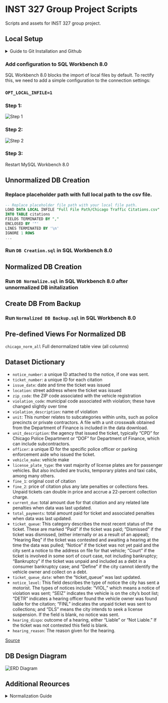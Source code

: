 # INST 327 Group Project Scripts

Scripts and assets for INST 327 group project.

## Local Setup 

<details> 
  <summary>Guide to Git Installation and Github</summary> 

  * <details> 
      <summary>MacOS (> Mavericks 10.9)</summary>

      #### Git installation

      * Run git command `git --version` in terminal
        ```zsh
        git --version
        ```

      #### Clone Repository 
      
      * Navigate to directory in terminal using the `cd <directory path>` command
        ```zsh
        cd desktop
        ```
      * Run git command `git clone <repository url>` in terminal
        ```zsh 
        git clone https://github.com/justinxu2014/inst-327-group-project.git
        ```
      </details>
  * <details >
      <summary>Windows</summary>

      #### Git installation
      * Download and run installer from: https://git-scm.com/downloads/win

      #### Clone Repository 
      
      * Navigate to directory in command prompt(CMD) using `cd <directory path>` command
        ```console
        cd desktop
        ```
      * Run git command `git clone <repository url>` in command promt(CMD)
        ```console 
        git clone https://github.com/justinxu2014/inst-327-group-project.git
        ```
    </details>
</details>

### Add configuration to SQL Workbench 8.0

SQL Workbench 8.0 blocks the import of local files by default. To rectify this, we need to add a simple configuration to the connection settings: 

### `OPT_LOCAL_INFILE=1`

### Step 1:

![Step 1](https://inst-327-gp.s3.us-east-1.amazonaws.com/step+1.png "Step 1")

### Step 2:
![Step 2](https://inst-327-gp.s3.us-east-1.amazonaws.com/step+2.png "Step 2")

### Step 3:
Restart MySQL Workbench 8.0

## Unnormalized DB Creation

### Replace placeholder path with full local path to the csv file.

```SQL
-- Replace placeholder file path with your local file path.
LOAD DATA LOCAL INFILE "Full File Path/Chicago Traffic Citations.csv"  -- <- File Path Here
INTO TABLE citations
FIELDS TERMINATED BY ","
ENCLOSED BY '"'
LINES TERMINATED BY '\n'
IGNORE 1 ROWS
...
```

### Run `DB Creation.sql` in SQL Workbench 8.0

## Normalized DB Creation 

### Run `DB Normalize.sql` in SQL Workbench 8.0 after unnormalized DB initalization

## Create DB From Backup

### Run `Normalized DB Backup.sql` in SQL Workbench 8.0

## Pre-defined Views For Normalized DB

`chicago_norm_all` Full denormalized table view (all columns)

## Dataset Dictionary

* `notice_number`: a unique ID attached to the notice, if one was sent.
* `ticket_number`: a unique ID for each citation
* `issue_date`: date and time the ticket was issued
* `location`: street address where the ticket was issued
* `zip_code`: the ZIP code associated with the vehicle registration
* `violation_code`: municipal code associated with violation; these have changed slightly over time
* `violation_description`: name of violation
* `unit`: This number relates to subcategories within units, such as police precincts or private contractors. A file with a unit crosswalk obtained from the Department of Finance is included in the data download.
* `unit_description`: the agency that issued the ticket, typically “CPD” for Chicago Police Department or “DOF” for Department of Finance, which can include subcontractors.
* `officer`: a unique ID for the specific police officer or parking enforcement aide who issued the ticket.
* `vehicle_make`: vehicle make
* `license_plate_type`: the vast majority of license plates are for passenger vehicles. But also included are trucks, temporary plates and taxi cabs, among many others.
* `fine_1`: original cost of citation
* `fine_2`: price of citation plus any late penalties or collections fees. Unpaid tickets can double in price and accrue a 22-percent collection charge.
* `current_due`: total amount due for that citation and any related late penalties when data was last updated.
* `total_payments`: total amount paid for ticket and associated penalties when data was last updated.
* `ticket_queue`: This category describes the most recent status of the ticket. These are marked “Paid” if the ticket was paid; “Dismissed” if the ticket was dismissed, (either internally or as a result of an appeal); “Hearing Req” if the ticket was contested and awaiting a hearing at the time the data was pulled; “Notice” if the ticket was not yet paid and the city sent a notice to the address on file for that vehicle; “Court” if the ticket is involved in some sort of court case, not including bankruptcy; “Bankruptcy” if the ticket was unpaid and included as a debt in a consumer bankruptcy case; and “Define” if the city cannot identify the vehicle owner and collect on a debt.
* `ticket_queue_date`: when the “ticket_queue” was last updated.
* `notice_level`: This field describes the type of notice the city has sent a motorist. The types of notices include: “VIOL,” which means a notice of violation was sent; “SEIZ” indicates the vehicle is on the city’s boot list; “DETR” indicates a hearing officer found the vehicle owner was found liable for the citation; “FINL” indicates the unpaid ticket was sent to collections; and “DLS” means the city intends to seek a license suspension. If the field is blank, no notice was sent. 
* `hearing_dispo`: outcome of a hearing, either “Liable” or “Not Liable.” If the ticket was not contested this field is blank.
* `hearing_reason`: The reason given for the hearing.

[Source](https://github.com/propublica/il-tickets-notebooks/blob/master/README.md)

## DB Design Diagram 

![ERD Diagram](https://inst-327-gp.s3.us-east-1.amazonaws.com/ERD+Diagram.svg?)

## Additional Reources

<details>
<summary>Normalization Guide</summary>

* #### 1NF

  * Break elements down into atomic values
  ![NF1- Atomicity](https://inst-327-gp.s3.us-east-1.amazonaws.com/NF1-+Atomic.svg)
  * Break down multi-value elements
  ![NF1- Multi-Value Elements](https://inst-327-gp.s3.us-east-1.amazonaws.com/NF1-+Multi-Value+Elements.svg)
  * Break down repeating columns
  ![NF1- Repeating Columns](https://inst-327-gp.s3.us-east-1.amazonaws.com/NF1-+Repeating+Columns.svg)

* #### 2NF

  * Remove partial dependencies (is a non-key attribute defined by only some of the key attributes?)
    * Composite Key: Primary key comprises of 2 or more columns in a table.
    * Found in tables with a composite key.
    * Ex. Artist Name is defined by Artist ID and not Album ID. Album Name is defined by Album ID and not Artist ID.

  ![NF2- Partial Dependencies](https://inst-327-gp.s3.us-east-1.amazonaws.com/NF2-+Partial+Dependencies.svg)

* #### 3NF

  * Remove transitive dependencies (Does a non-key attribute define another non-key attribute?)
    * Ex. Song ID determines rating. Rating determines grade. Therefore Song ID transitively determines grade.

    ![NF3- Transitive Dependencies](https://inst-327-gp.s3.us-east-1.amazonaws.com/NF3-+Transitive+Dependencies.svg)
</details>
